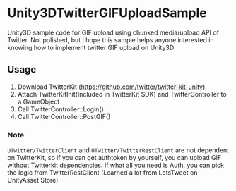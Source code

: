 # Unity3DTwitterGIFUploadSample
Unity3D sample code for GIF upload using chunked media/upload API of Twitter.
Not polished, but I hope this sample helps anyone interested in knowing how to implement twitter GIF upload on Unity3D

## Usage
1. Download TwitterKit (https://github.com/twitter/twitter-kit-unity)
2. Attach TwitterKitInit(Included in TwitterKit SDK) and TwitterController to a GameObject
3. Call TwitterController::Login()
4. Call TwitterController::PostGIF()

### Note
```UTwitter/TwitterClient``` and ```UTwitter/TwitterRestClient``` are not dependent on TwitterKit, so if you can get authtoken by yourself, you can upload GIF without Twitterkit dependencies. If what all you need is Auth, you can pick the logic from TwitterRestClient (Learned a lot from LetsTweet on UnityAsset Store)

